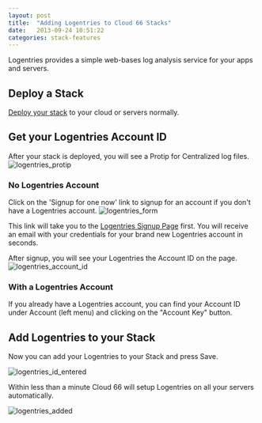 ```yaml
---
layout: post
title:  "Adding Logentries to Cloud 66 Stacks"
date:   2013-09-24 10:51:22
categories: stack-features
---
```


<p class="lead">Logentries provides a simple web-bases log analysis service for your apps and servers.</p>


## Deploy a Stack
[Deploy your stack](first&#95;stack) to your cloud or servers normally.

## Get your Logentries Account ID
After your stack is deployed, you will see a Protip for Centralized log files.
![logentries_protip](http://cdn.cloud66.com.s3.amazonaws.com/images/help/logentries.png)

### No Logentries Account
Click on the 'Signup for one now' link to signup for an account if you don't have a Logentries account.
![logentries_form](http://cdn.cloud66.com.s3.amazonaws.com/images/help/logentries_id.png)

This link will take you to the [Logentries Signup Page](https://logentries.com/doc/cloud66/) first. You will receive an email with your credentials for your brand new Logentries account in seconds.

After signup, you will see your Logentries the Account ID on the page.
![logentries_account_id](http://cdn.cloud66.com.s3.amazonaws.com/images/help/logentries_page.png)

### With a Logentries Account
If you already have a Logentries account, you can find your Account ID under Account (left menu) and clicking on the "Account Key" button.

## Add Logentries to your Stack
Now you can add your Logentries to your Stack and press Save.

![logentries_id_entered](http://cdn.cloud66.com.s3.amazonaws.com/images/help/logentries_id_entered.png)

Within less than a minute Cloud 66 will setup Logentries on all your servers automatically.

![logentries_added](http://cdn.cloud66.com.s3.amazonaws.com/images/help/logentries_aux.png)